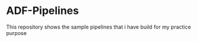 # ADF-Pipelines
This repository shows the sample pipelines that i have build for my practice purpose
